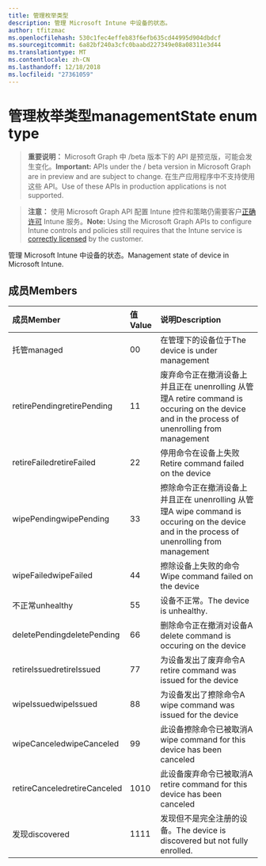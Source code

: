 ```yaml
---
title: 管理枚举类型
description: 管理 Microsoft Intune 中设备的状态。
author: tfitzmac
ms.openlocfilehash: 530c1fec4effeb83f6efb635cd44995d904dbdcf
ms.sourcegitcommit: 6a82bf240a3cfc0baabd227349e08a08311e3d44
ms.translationtype: MT
ms.contentlocale: zh-CN
ms.lasthandoff: 12/18/2018
ms.locfileid: "27361059"
---
```

# <a name="managementstate-enum-type"></a><span data-ttu-id="adbe7-103">管理枚举类型</span><span class="sxs-lookup"><span data-stu-id="adbe7-103">managementState enum type</span></span>

> <span data-ttu-id="adbe7-104">**重要说明：** Microsoft Graph 中 /beta 版本下的 API 是预览版，可能会发生变化。</span><span class="sxs-lookup"><span data-stu-id="adbe7-104">**Important:** APIs under the / beta version in Microsoft Graph are in preview and are subject to change.</span></span> <span data-ttu-id="adbe7-105">在生产应用程序中不支持使用这些 API。</span><span class="sxs-lookup"><span data-stu-id="adbe7-105">Use of these APIs in production applications is not supported.</span></span>

> <span data-ttu-id="adbe7-106">**注意：** 使用 Microsoft Graph API 配置 Intune 控件和策略仍需要客户[正确许可](https://go.microsoft.com/fwlink/?linkid=839381) Intune 服务。</span><span class="sxs-lookup"><span data-stu-id="adbe7-106">**Note:** Using the Microsoft Graph APIs to configure Intune controls and policies still requires that the Intune service is [correctly licensed](https://go.microsoft.com/fwlink/?linkid=839381) by the customer.</span></span>

<span data-ttu-id="adbe7-107">管理 Microsoft Intune 中设备的状态。</span><span class="sxs-lookup"><span data-stu-id="adbe7-107">Management state of device in Microsoft Intune.</span></span>
## <a name="members"></a><span data-ttu-id="adbe7-108">成员</span><span class="sxs-lookup"><span data-stu-id="adbe7-108">Members</span></span>
|<span data-ttu-id="adbe7-109">成员</span><span class="sxs-lookup"><span data-stu-id="adbe7-109">Member</span></span>|<span data-ttu-id="adbe7-110">值</span><span class="sxs-lookup"><span data-stu-id="adbe7-110">Value</span></span>|<span data-ttu-id="adbe7-111">说明</span><span class="sxs-lookup"><span data-stu-id="adbe7-111">Description</span></span>|
|:---|:---|:---|
|<span data-ttu-id="adbe7-112">托管</span><span class="sxs-lookup"><span data-stu-id="adbe7-112">managed</span></span>|<span data-ttu-id="adbe7-113">0</span><span class="sxs-lookup"><span data-stu-id="adbe7-113">0</span></span>|<span data-ttu-id="adbe7-114">在管理下的设备位于</span><span class="sxs-lookup"><span data-stu-id="adbe7-114">The device is under management</span></span>|
|<span data-ttu-id="adbe7-115">retirePending</span><span class="sxs-lookup"><span data-stu-id="adbe7-115">retirePending</span></span>|<span data-ttu-id="adbe7-116">1</span><span class="sxs-lookup"><span data-stu-id="adbe7-116">1</span></span>|<span data-ttu-id="adbe7-117">废弃命令正在撤消设备上并且正在 unenrolling 从管理</span><span class="sxs-lookup"><span data-stu-id="adbe7-117">A retire command is occuring on the device and in the process of unenrolling from management</span></span>|
|<span data-ttu-id="adbe7-118">retireFailed</span><span class="sxs-lookup"><span data-stu-id="adbe7-118">retireFailed</span></span>|<span data-ttu-id="adbe7-119">2</span><span class="sxs-lookup"><span data-stu-id="adbe7-119">2</span></span>|<span data-ttu-id="adbe7-120">停用命令在设备上失败</span><span class="sxs-lookup"><span data-stu-id="adbe7-120">Retire command failed on the device</span></span>|
|<span data-ttu-id="adbe7-121">wipePending</span><span class="sxs-lookup"><span data-stu-id="adbe7-121">wipePending</span></span>|<span data-ttu-id="adbe7-122">3</span><span class="sxs-lookup"><span data-stu-id="adbe7-122">3</span></span>|<span data-ttu-id="adbe7-123">擦除命令正在撤消设备上并且正在 unenrolling 从管理</span><span class="sxs-lookup"><span data-stu-id="adbe7-123">A wipe command is occuring on the device and in the process of unenrolling from management</span></span>|
|<span data-ttu-id="adbe7-124">wipeFailed</span><span class="sxs-lookup"><span data-stu-id="adbe7-124">wipeFailed</span></span>|<span data-ttu-id="adbe7-125">4</span><span class="sxs-lookup"><span data-stu-id="adbe7-125">4</span></span>|<span data-ttu-id="adbe7-126">擦除设备上失败的命令</span><span class="sxs-lookup"><span data-stu-id="adbe7-126">Wipe command failed on the device</span></span>|
|<span data-ttu-id="adbe7-127">不正常</span><span class="sxs-lookup"><span data-stu-id="adbe7-127">unhealthy</span></span>|<span data-ttu-id="adbe7-128">5</span><span class="sxs-lookup"><span data-stu-id="adbe7-128">5</span></span>|<span data-ttu-id="adbe7-129">设备不正常。</span><span class="sxs-lookup"><span data-stu-id="adbe7-129">The device is unhealthy.</span></span>|
|<span data-ttu-id="adbe7-130">deletePending</span><span class="sxs-lookup"><span data-stu-id="adbe7-130">deletePending</span></span>|<span data-ttu-id="adbe7-131">6</span><span class="sxs-lookup"><span data-stu-id="adbe7-131">6</span></span>|<span data-ttu-id="adbe7-132">删除命令正在撤消对设备</span><span class="sxs-lookup"><span data-stu-id="adbe7-132">A delete command is occuring on the device</span></span> |
|<span data-ttu-id="adbe7-133">retireIssued</span><span class="sxs-lookup"><span data-stu-id="adbe7-133">retireIssued</span></span>|<span data-ttu-id="adbe7-134">7</span><span class="sxs-lookup"><span data-stu-id="adbe7-134">7</span></span>|<span data-ttu-id="adbe7-135">为设备发出了废弃命令</span><span class="sxs-lookup"><span data-stu-id="adbe7-135">A retire command was issued for the device</span></span>|
|<span data-ttu-id="adbe7-136">wipeIssued</span><span class="sxs-lookup"><span data-stu-id="adbe7-136">wipeIssued</span></span>|<span data-ttu-id="adbe7-137">8</span><span class="sxs-lookup"><span data-stu-id="adbe7-137">8</span></span>|<span data-ttu-id="adbe7-138">为设备发出了擦除命令</span><span class="sxs-lookup"><span data-stu-id="adbe7-138">A wipe command was issued for the device</span></span>|
|<span data-ttu-id="adbe7-139">wipeCanceled</span><span class="sxs-lookup"><span data-stu-id="adbe7-139">wipeCanceled</span></span>|<span data-ttu-id="adbe7-140">9</span><span class="sxs-lookup"><span data-stu-id="adbe7-140">9</span></span>|<span data-ttu-id="adbe7-141">此设备擦除命令已被取消</span><span class="sxs-lookup"><span data-stu-id="adbe7-141">A wipe command for this device has been canceled</span></span>|
|<span data-ttu-id="adbe7-142">retireCanceled</span><span class="sxs-lookup"><span data-stu-id="adbe7-142">retireCanceled</span></span>|<span data-ttu-id="adbe7-143">10</span><span class="sxs-lookup"><span data-stu-id="adbe7-143">10</span></span>|<span data-ttu-id="adbe7-144">此设备废弃命令已被取消</span><span class="sxs-lookup"><span data-stu-id="adbe7-144">A retire command for this device has been canceled</span></span>|
|<span data-ttu-id="adbe7-145">发现</span><span class="sxs-lookup"><span data-stu-id="adbe7-145">discovered</span></span>|<span data-ttu-id="adbe7-146">11</span><span class="sxs-lookup"><span data-stu-id="adbe7-146">11</span></span>|<span data-ttu-id="adbe7-147">发现但不是完全注册的设备。</span><span class="sxs-lookup"><span data-stu-id="adbe7-147">The device is discovered but not fully enrolled.</span></span>|





